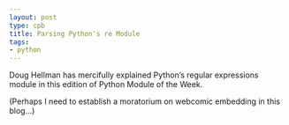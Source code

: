```yaml
---
layout: post
type: cpb
title: Parsing Python's re Module
tags:
- python
---
```

Doug Hellman has mercifully explained Python’s regular expressions module in this edition of Python Module of the Week.

(Perhaps I need to establish a moratorium on webcomic embedding in this blog…)
